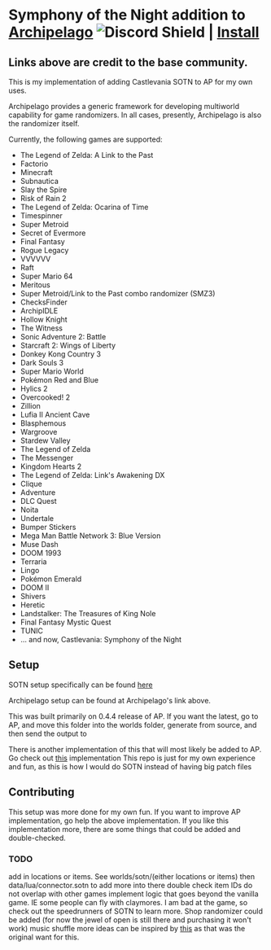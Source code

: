 # Symphony of the Night addition to [Archipelago](https://archipelago.gg) ![Discord Shield](https://discordapp.com/api/guilds/731205301247803413/widget.png?style=shield) | [Install](https://github.com/ArchipelagoMW/Archipelago/releases)

## Links above are credit to the base community.

This is my implementation of adding Castlevania SOTN to AP for my own uses.



Archipelago provides a generic framework for developing multiworld capability for game randomizers. In all cases, presently, Archipelago is also the randomizer itself.

Currently, the following games are supported:
* The Legend of Zelda: A Link to the Past
* Factorio
* Minecraft
* Subnautica
* Slay the Spire
* Risk of Rain 2
* The Legend of Zelda: Ocarina of Time
* Timespinner
* Super Metroid
* Secret of Evermore
* Final Fantasy
* Rogue Legacy
* VVVVVV
* Raft
* Super Mario 64
* Meritous
* Super Metroid/Link to the Past combo randomizer (SMZ3)
* ChecksFinder
* ArchipIDLE
* Hollow Knight
* The Witness
* Sonic Adventure 2: Battle
* Starcraft 2: Wings of Liberty
* Donkey Kong Country 3
* Dark Souls 3
* Super Mario World
* Pokémon Red and Blue
* Hylics 2
* Overcooked! 2
* Zillion
* Lufia II Ancient Cave
* Blasphemous
* Wargroove
* Stardew Valley
* The Legend of Zelda
* The Messenger
* Kingdom Hearts 2
* The Legend of Zelda: Link's Awakening DX
* Clique
* Adventure
* DLC Quest
* Noita
* Undertale
* Bumper Stickers
* Mega Man Battle Network 3: Blue Version
* Muse Dash
* DOOM 1993
* Terraria
* Lingo
* Pokémon Emerald
* DOOM II
* Shivers
* Heretic
* Landstalker: The Treasures of King Nole
* Final Fantasy Mystic Quest
* TUNIC
* ... and now, Castlevania: Symphony of the Night

## Setup

SOTN setup specifically can be found [here](https://github.com/AdmiralTryhard/SOTNArchipelago/blob/main/worlds/sotn/docs/sotn-en.md)

Archipelago setup can be found at Archipelago's link above.

This was built primarily on 0.4.4 release of AP. If you want the latest, go to AP, and move this folder into the worlds folder, generate from source, and then send the output to 

There is another implementation of this that will most likely be added to AP. Go check out [this](https://github.com/fdelduque/Archipelago/releases) implementation
This repo is just for my own experience and fun, as this is how I would do SOTN instead of having big patch files   


## Contributing

This setup was more done for my own fun. If you want to improve AP implementation, go help the above implementation.
If you like this implementation more, there are some things that could be added and double-checked.

### TODO

add in locations or items. See worlds/sotn/(either locations or items) then data/lua/connector.sotn to add more into there
double check item IDs do not overlap with other games
implement logic that goes beyond the vanilla game. IE some people can fly with claymores.
I am bad at the game, so check out the speedrunners of SOTN to learn more.
Shop randomizer could be added (for now the jewel of open is still there and purchasing it won't work)
music shuffle
more ideas can be inspired by [this](https://github.com/3snowp7im/SotN-Randomizer) as that was the original want for this.
